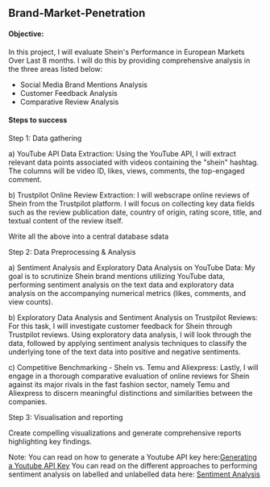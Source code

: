## Brand-Market-Penetration

#### Objective:

In this project, I will evaluate Shein's Performance in European Markets Over Last 8 months. I will do this by providing comprehensive analysis in the three areas listed below:

* Social Media Brand Mentions Analysis
* Customer Feedback Analysis
* Comparative Review Analysis

#### Steps to success

Step 1: Data gathering

a) YouTube API Data Extraction: Using the YouTube API, I will extract relevant data points associated with videos containing the "shein" hashtag. The columns will be video ID, likes, views, comments, the top-engaged comment.

b) Trustpilot Online Review Extraction: I will webscrape online reviews of Shein from the Trustpilot platform. I will focus on collecting key data fields such as the review publication date, country of origin, rating score, title, and textual content of the review itself.

Write all the above into a central database sdata


Step 2: Data Preprocessing & Analysis

a) Sentiment Analysis and Exploratory Data Analysis on YouTube Data: My goal is to scrutinize Shein brand mentions utilizing YouTube data, performing sentiment analysis on the text data and exploratory data analysis on the accompanying numerical metrics (likes, comments, and view counts).

b) Exploratory Data Analysis and Sentiment Analysis on Trustpilot Reviews: For this task, I will investigate customer feedback for Shein through Trustpilot reviews. Using exploratory data analysis, I will look through the data, followed by applying sentiment analysis techniques to classify the underlying tone of the text data into positive and negative sentiments.

c) Competitive Benchmarking - SheIn vs. Temu and Aliexpress: Lastly, I will engage in a thorough comparative evaluation of online reviews for Shein against its major rivals in the fast fashion sector, namely Temu and Aliexpress to discern meaningful distinctions and similarities between the companies.


Step 3: Visualisation and reporting

Create compelling visualizations and generate comprehensive reports highlighting key findings.



Note: 
You can read on how to generate a Youtube API key here:[Generating a Youtube API Key](https://medium.com/@chidimma-p-ogu/api-data-retrieval-generating-a-youtube-api-key-b8a84e0ee0a3)
You can read on the different approaches to performing sentiment analysis on labelled and unlabelled data here: [Sentiment Analysis](https://medium.com/@chidimma-p-ogu/sentiment-analysis-5b9e0deb819e)
